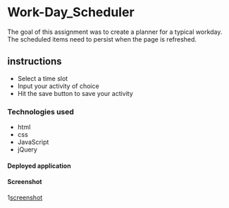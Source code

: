 # Work-Day_Scheduler

The goal of this assignment was to create a planner for a typical workday. The scheduled items need to persist when the page is refreshed.

## instructions

- Select a time slot
- Input your activity of choice
- Hit the save button to save your activity

### Technologies used

- html
- css
- JavaScript
- jQuery

#### Deployed application

#### Screenshot

1[screenshot](./Assets/Work-Day_Scheduler.png)

